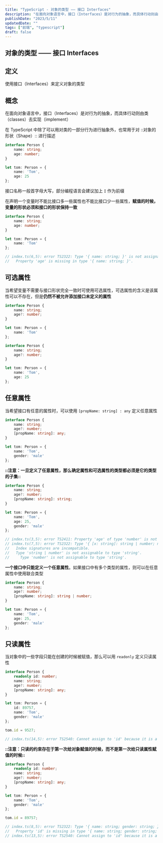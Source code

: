 ```yaml
---
title: "TypeScript - 对象的类型 —— 接口 Interfaces"
description: "在面向对象语言中，接口（Interfaces）是对行为的抽象，而具体行动则由类（classes）去实现（implement）"
publishDate: "2023/5/11"
updatedDate: ""
tags: ["前端", "typescript"]
draft: false
---
```


## 对象的类型 —— 接口 Interfaces

## 定义

使用接口（Interfaces）来定义对象的类型

## 概念

在面向对象语言中，接口（Interfaces）是对行为的抽象，而具体行动则由类（classes）去实现（implement）

在 TypeScript 中除了可以用对类的一部分行为进行抽象外，也常用于对 ::对象的形状（Shape）:: 进行描述

```typescript
interface Person {
	name: string;
	age: number;
}

let tom: Person = {
	name: 'Tom',
	age: 25
};
```

接口名称一般首字母大写，部分编程语言会建议加上 `I` 作为前缀

在声明一个变量时不能比接口多一些属性也不能比接口少一些属性，**赋值的时候，变量的形状必须和接口的形状保持一致**

```typescript
interface Person {
	name: string;
	age: number;
}

let tom: Person = {
	name: 'Tom'
};

// index.ts(6,5): error TS2322: Type '{ name: string; }' is not assignable to type 'Person'.
//   Property 'age' is missing in type '{ name: string; }'.
```

## 可选属性

当希望变量不需要与接口形状完全一致时可使用可选属性，可选属性的含义是该属性可以不存在，但是**仍然不被允许添加接口未定义的属性**

```typescript
interface Person {
	name: string;
	age?: number;
}

let tom: Person = {
	name: 'Tom'
};
```

```typescript
interface Person {
	name: string;
	age?: number;
}

let tom: Person = {
	name: 'Tom',
	age: 25
};
```

## 任意属性

当希望接口有任意的属性时，可以使用 `[propName: string] : any` 定义任意属性

```typescript
interface Person {
	name: string;
	age?: number;
	[propName: string]: any;
}

let tom: Person = {
	name: 'Tom',
	gender: 'male'
};
```

**::注意：一旦定义了任意属性，那么确定属性和可选属性的类型都必须是它的类型的子集::**

```typescript
interface Person {
	name: string;
	age?: number;
	[propName: string]: string;
}

let tom: Person = {
	name: 'Tom',
	age: 25,
	gender: 'male'
};

// index.ts(3,5): error TS2411: Property 'age' of type 'number' is not assignable to string index type 'string'.
// index.ts(7,5): error TS2322: Type '{ [x: string]: string | number; name: string; age: number; gender: string; }' is not assignable to type 'Person'.
//   Index signatures are incompatible.
//	 Type 'string | number' is not assignable to type 'string'.
//	   Type 'number' is not assignable to type 'string'.
```

**一个接口中只能定义一个任意属性**。如果接口中有多个类型的属性，则可以在任意属性中使用联合类型

```typescript
interface Person {
	name: string;
	age?: number;
	[propName: string]: string | number;
}

let tom: Person = {
	name: 'Tom',
	age: 25,
	gender: 'male'
};
```

## 只读属性

当对象中的一些字段只能在创建的时候被赋值，那么可以用 `readonly` 定义只读属性

```typescript
interface Person {
	readonly id: number;
	name: string;
	age?: number;
	[propName: string]: any;
}

let tom: Person = {
	id: 89757,
	name: 'Tom',
	gender: 'male'
};

tom.id = 9527;

// index.ts(14,5): error TS2540: Cannot assign to 'id' because it is a constant or a read-only property.
```

**::注意：只读的约束存在于第一次给对象赋值的时候，而不是第一次给只读属性赋值的时候::**

```typescript
interface Person {
	readonly id: number;
	name: string;
	age?: number;
	[propName: string]: any;
}

let tom: Person = {
	name: 'Tom',
	gender: 'male'
};

tom.id = 89757;

// index.ts(8,5): error TS2322: Type '{ name: string; gender: string; }' is not assignable to type 'Person'.
//   Property 'id' is missing in type '{ name: string; gender: string; }'.
// index.ts(13,5): error TS2540: Cannot assign to 'id' because it is a constant or a read-only property.
```

